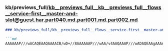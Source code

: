 ### kb/previews_full/kb__previews_full__kb__previews_full__flows__service-first__master-and-slot@guest.har.part040.md.part001.md.part002.md

```md
### kb/previews_full/kb__previews_full__flows__service-first__master-and-slot@guest.har.part040.md.part001.md (part 002)

```md
AAAAAAP///wACAQEAAQAAAAIB/wD+//8AAAAAAP///wAA/v4AAQAAAP///wADAQEAAgAAAAIBAQAAAAAA/f8AAP4A/wD8AP4AB
```

```

```
